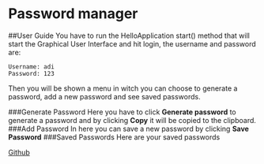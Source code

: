 # Password manager
##User Guide
You have to run the HelloApplication start() method that will start the Graphical User Interface
and hit login, the username and password are:

    Username: adi
    Password: 123
Then you will be shown a menu in witch you can choose to generate a password, add a new password and see saved passwords.  

###Generate Password
Here you have to click **Generate password** to generate a password and by clicking **Copy** it will be copied to the clipboard.  
###Add Password
In here you can save a new password by clicking **Save Password**
###Saved Passwords
Here are your saved passwords

[Github](https://github.com/adrian0010/password_manager)
